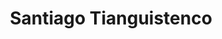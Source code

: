 ---
title: Santiago Tianguistenco
url: /santiago-tianguistenco/
latitude: 19.181
longitude: -99.47
---